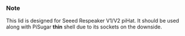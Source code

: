 ### Note
This lid is designed for Seeed Respeaker V1/V2 piHat. It should be used along with PiSugar **thin** shell due to its sockets on the downside.
